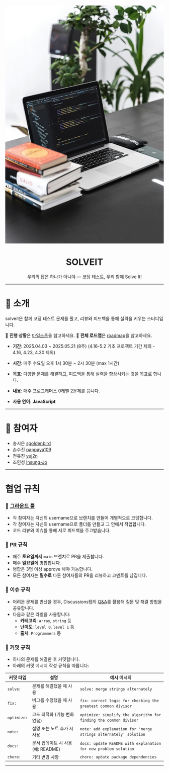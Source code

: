 <p align="center">
  <img src="./assets/solveit_banner.jpg" alt="solveit banner" width="800" />
</p>

<h1 align="center">SOLVEIT</h1>

<p align="center">우리의 답은 하나가 아니야 — 코딩 테스트, 우리 함께 Solve It!</p>

---

# 🚀 소개

solveit은 함께 코딩 테스트 문제를 풀고, 리뷰와 피드백을 통해 실력을 키우는 스터디입니다.

📌 **진행 상황**은 [마일스톤](https://github.com/front-studium/solveit/milestones)을 참고하세요.
📌 **전체 로드맵**은 [roadmap](https://github.com/orgs/front-studium/projects/1/views/1)을 참고하세요.

- **기간**: 2025.04.03 ~ 2025.05.21 (8주)
  (4.16-5.2 기초 프로젝트 기간 제외 - 4.16, 4.23, 4.30 제외)
- **시간**: 매주 수요일 오후 1시 30분 ~ 2시 30분 (max 1시간)

- **목표**: 다양한 문제를 해결하고, 피드백을 통해 실력을 향상시키는 것을 목표로 합니다.
- **내용**: 매주 프로그래머스 0레벨 2문제를 풉니다.

- **사용 언어**: **JavaScript**

---

# 👥 참여자

- 송시은 [sgoldenbird](https://github.com/sgoldenbird)
- 손수진 [pappaya109](https://github.com/pappaya109)
- 전유진 [yuj2n](https://github.com/yuj2n)
- 조인성 [Insung-Jo](https://github.com/Insung-Jo)

---

# 협업 규칙

### 🤝 [그라운드 룰](https://github.com/front-studium/solveit/discussions/3)

- 각 참여자는 자신의 username으로 브랜치를 만들어 개별적으로 코딩합니다.
- 각 참여자는 자신의 username으로 폴더를 만들고 그 안에서 작업합니다.
- 코드 리뷰와 이슈를 통해 서로 피드백을 주고받습니다.

### 🤝 PR 규칙

- 매주 **토요일까지** `main` 브랜치로 PR을 제출합니다.
- 매주 **일요일에** 병합합니다.
- 병합은 3명 이상 approve 해야 가능합니다.
- 모든 참여자는 **필수로** 다른 참여자들의 PR을 리뷰하고 코멘트를 남깁니다.

### 🤝 이슈 규칙

- 어려운 문제를 만났을 경우, Discussions탭의 [Q&A](https://github.com/front-studium/solveit/discussions/categories/q-a)를 활용해 질문 및 해결 방법을 공유합니다.
- 다음과 같은 라벨을 사용합니다:
  - **카테고리**: `array`, `string` 등
  - **난이도**: `level 0`, `level 1` 등
  - **출처**: `Programmers` 등

### 🤝 커밋 규칙

- 하나의 문제를 해결한 후 커밋합니다.
- 아래의 커밋 메시지 작성 규칙을 따릅니다:

| 커밋 타입   | 설명                               | 예시 메시지                                                       |
| ----------- | ---------------------------------- | ----------------------------------------------------------------- |
| `solve:`    | 문제를 해결했을 때 사용            | `solve: merge strings alternately`                                |
| `fix:`      | 버그를 수정했을 때 사용            | `fix: correct logic for checking the greatest common divisor`     |
| `optimize:` | 코드 최적화 (기능 변화 없음)       | `optimize: simplify the algorithm for finding the common divisor` |
| `note:`     | 설명 또는 노트 추가 시 사용        | `note: add explanation for 'merge strings alternately' solution`  |
| `docs:`     | 문서 업데이트 시 사용 (예: README) | `docs: update README with explanation for new problem solution`   |
| `chore:`    | 기타 변경 사항                     | `chore: update package dependencies`                              |

---
